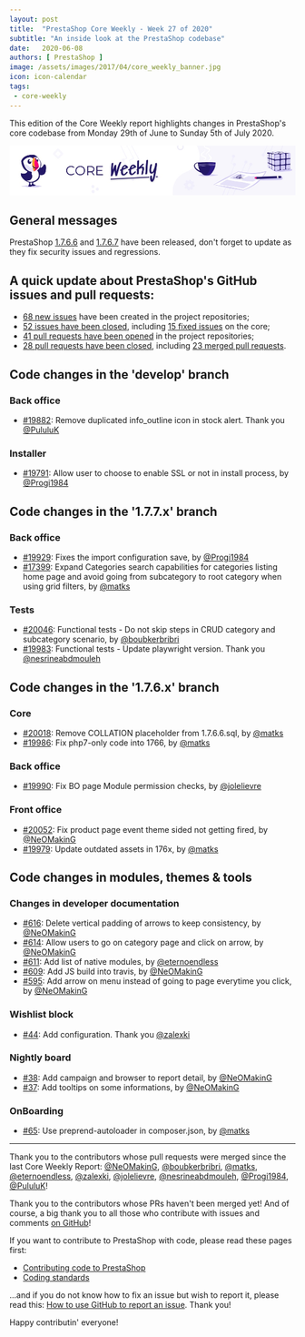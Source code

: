 ```yaml
---
layout: post
title:  "PrestaShop Core Weekly - Week 27 of 2020"
subtitle: "An inside look at the PrestaShop codebase"
date:   2020-06-08
authors: [ PrestaShop ]
image: /assets/images/2017/04/core_weekly_banner.jpg
icon: icon-calendar
tags:
 - core-weekly
---
```


This edition of the Core Weekly report highlights changes in PrestaShop's core codebase from Monday 29th of June to Sunday 5th of July 2020.

![Core Weekly banner](/assets/images/2018/12/banner-core-weekly.jpg)

## General messages

PrestaShop [1.7.6.6](https://build.prestashop.com/news/prestashop-1-7-6-6-maintenance-release/) and [1.7.6.7](https://build.prestashop.com/news/prestashop-1-7-6-7-maintenance-release/) have been released, don't forget to update as they fix security issues and regressions.


## A quick update about PrestaShop's GitHub issues and pull requests:

- [68 new issues](https://github.com/search?q=org%3APrestaShop+is%3Apublic++-repo%3Aprestashop%2Fprestashop.github.io++is%3Aissue+created%3A2020-06-29..2020-07-05) have been created in the project repositories;
- [52 issues have been closed](https://github.com/search?q=org%3APrestaShop+is%3Apublic++-repo%3Aprestashop%2Fprestashop.github.io++is%3Aissue+closed%3A2020-06-29..2020-07-05), including [15 fixed issues](https://github.com/search?q=org%3APrestaShop+is%3Apublic++-repo%3Aprestashop%2Fprestashop.github.io++is%3Aissue+label%3Afixed+closed%3A2020-06-29..2020-07-05) on the core;
- [41 pull requests have been opened](https://github.com/search?q=org%3APrestaShop+is%3Apublic++-repo%3Aprestashop%2Fprestashop.github.io++is%3Apr+created%3A2020-06-29..2020-07-05) in the project repositories;
- [28 pull requests have been closed](https://github.com/search?q=org%3APrestaShop+is%3Apublic++-repo%3Aprestashop%2Fprestashop.github.io++is%3Apr+closed%3A2020-06-29..2020-07-05), including [23 merged pull requests](https://github.com/search?q=org%3APrestaShop+is%3Apublic++-repo%3Aprestashop%2Fprestashop.github.io++is%3Apr+merged%3A2020-06-29..2020-07-05).
        


## Code changes in the 'develop' branch


### Back office
* [#19882](https://github.com/PrestaShop/PrestaShop/pull/19882): Remove duplicated info_outline icon in stock alert. Thank you [@PululuK](https://github.com/PululuK)


### Installer
* [#19791](https://github.com/PrestaShop/PrestaShop/pull/19791): Allow user to choose to enable SSL or not in install process, by [@Progi1984](https://github.com/Progi1984)


## Code changes in the '1.7.7.x' branch


### Back office
* [#19929](https://github.com/PrestaShop/PrestaShop/pull/19929): Fixes the import configuration save, by [@Progi1984](https://github.com/Progi1984)
* [#17399](https://github.com/PrestaShop/PrestaShop/pull/17399): Expand Categories search capabilities for categories listing home page and avoid going from subcategory to root category when using grid filters, by [@matks](https://github.com/matks)


### Tests
* [#20046](https://github.com/PrestaShop/PrestaShop/pull/20046): Functional tests - Do not skip steps in CRUD category and subcategory scenario, by [@boubkerbribri](https://github.com/boubkerbribri)
* [#19983](https://github.com/PrestaShop/PrestaShop/pull/19983): Functional tests - Update playwright version. Thank you [@nesrineabdmouleh](https://github.com/nesrineabdmouleh)


## Code changes in the '1.7.6.x' branch


### Core
* [#20018](https://github.com/PrestaShop/PrestaShop/pull/20018): Remove COLLATION placeholder from 1.7.6.6.sql, by [@matks](https://github.com/matks)
* [#19986](https://github.com/PrestaShop/PrestaShop/pull/19986): Fix php7-only code into 1766, by [@matks](https://github.com/matks)


### Back office
* [#19990](https://github.com/PrestaShop/PrestaShop/pull/19990): Fix BO page Module permission checks, by [@jolelievre](https://github.com/jolelievre)


### Front office
* [#20052](https://github.com/PrestaShop/PrestaShop/pull/20052): Fix product page event theme sided not getting fired, by [@NeOMakinG](https://github.com/NeOMakinG)
* [#19979](https://github.com/PrestaShop/PrestaShop/pull/19979): Update outdated assets in 176x, by [@matks](https://github.com/matks)


## Code changes in modules, themes & tools


### Changes in developer documentation
* [#616](https://github.com/PrestaShop/docs/pull/616): Delete vertical padding of arrows to keep consistency, by [@NeOMakinG](https://github.com/NeOMakinG)
* [#614](https://github.com/PrestaShop/docs/pull/614): Allow users to go on category page and click on arrow, by [@NeOMakinG](https://github.com/NeOMakinG)
* [#611](https://github.com/PrestaShop/docs/pull/611): Add list of native modules, by [@eternoendless](https://github.com/eternoendless)
* [#609](https://github.com/PrestaShop/docs/pull/609): Add JS build into travis, by [@NeOMakinG](https://github.com/NeOMakinG)
* [#595](https://github.com/PrestaShop/docs/pull/595): Add arrow on menu instead of going to page everytime you click, by [@NeOMakinG](https://github.com/NeOMakinG)


### Wishlist block
* [#44](https://github.com/PrestaShop/blockwishlist/pull/44): Add configuration. Thank you [@zalexki](https://github.com/zalexki)


### Nightly board
* [#38](https://github.com/PrestaShop/nightly-board/pull/38): Add campaign and browser to report detail, by [@NeOMakinG](https://github.com/NeOMakinG)
* [#37](https://github.com/PrestaShop/nightly-board/pull/37): Add tooltips on some informations, by [@NeOMakinG](https://github.com/NeOMakinG)


### OnBoarding
* [#65](https://github.com/PrestaShop/welcome/pull/65): Use preprend-autoloader in composer.json, by [@matks](https://github.com/matks)


<hr />

Thank you to the contributors whose pull requests were merged since the last Core Weekly Report: [@NeOMakinG](https://github.com/NeOMakinG), [@boubkerbribri](https://github.com/boubkerbribri), [@matks](https://github.com/matks), [@eternoendless](https://github.com/eternoendless), [@zalexki](https://github.com/zalexki), [@jolelievre](https://github.com/jolelievre), [@nesrineabdmouleh](https://github.com/nesrineabdmouleh), [@Progi1984](https://github.com/Progi1984), [@PululuK](https://github.com/PululuK)!

Thank you to the contributors whose PRs haven't been merged yet! And of course, a big thank you to all those who contribute with issues and comments [on GitHub](https://github.com/PrestaShop/PrestaShop)!

If you want to contribute to PrestaShop with code, please read these pages first:

 * [Contributing code to PrestaShop](https://devdocs.prestashop.com/1.7/contribute/contribution-guidelines/)
 * [Coding standards](https://devdocs.prestashop.com/1.7/development/coding-standards/)

...and if you do not know how to fix an issue but wish to report it, please read this: [How to use GitHub to report an issue](https://devdocs.prestashop.com/1.7/contribute/contribute-reporting-issues/). Thank you!

Happy contributin' everyone!
